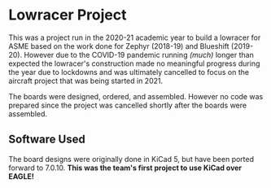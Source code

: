 # Lowracer Project

This was a project run in the 2020-21 academic year to build a lowracer for ASME based on the work done for Zephyr (2018-19) and Blueshift (2019-20). However due to the COVID-19 pandemic running *(much)* longer than expected the lowracer's construction made no meaningful progress during the year due to lockdowns and was ultimately cancelled to focus on the aircraft project that was being started in 2021.

The boards were designed, ordered, and assembled. However no code was prepared since the project was cancelled shortly after the boards were assembled.

## Software Used

The board designs were originally done in KiCad 5, but have been ported forward to 7.0.10. **This was the team's first project to use KiCad over EAGLE!**

